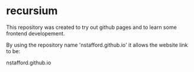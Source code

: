 # recursium
This repository was created to try out github pages and to learn some frontend developement.

By using the repository name 'nstafford.github.io' it allows the website link to be:

  nstafford.github.io
